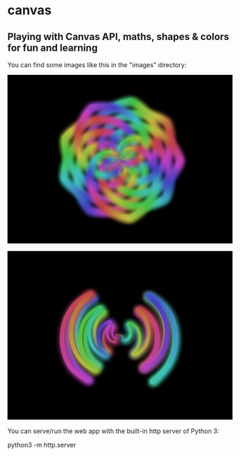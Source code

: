 # canvas
## Playing with Canvas API, maths, shapes &amp; colors for fun and learning

You can find some images like this in the "images" directory:

![example image 1](https://raw.githubusercontent.com/danielxdad/canvas/main/images/example-img-10.png)

![example image 2](https://raw.githubusercontent.com/danielxdad/canvas/main/images/example-img-9.png)

You can serve/run the web app with the built-in http server of Python 3:

python3 -m http.server


